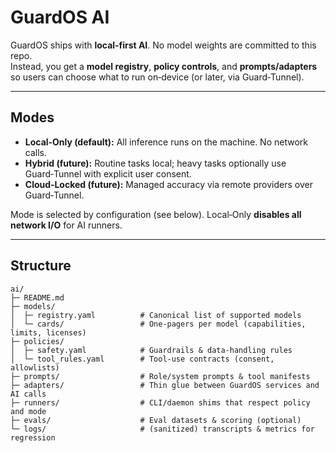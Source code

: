 # GuardOS AI

GuardOS ships with **local‑first AI**. No model weights are committed to this repo.  
Instead, you get a **model registry**, **policy controls**, and **prompts/adapters** so users can choose what to run on‑device (or later, via Guard‑Tunnel).

---

## Modes

- **Local‑Only (default):** All inference runs on the machine. No network calls.  
- **Hybrid (future):** Routine tasks local; heavy tasks optionally use Guard‑Tunnel with explicit user consent.  
- **Cloud‑Locked (future):** Managed accuracy via remote providers over Guard‑Tunnel.

Mode is selected by configuration (see below). Local‑Only **disables all network I/O** for AI runners.

---

## Structure

```text
ai/
├─ README.md
├─ models/
│  ├─ registry.yaml          # Canonical list of supported models
│  └─ cards/                 # One‑pagers per model (capabilities, limits, licenses)
├─ policies/
│  ├─ safety.yaml            # Guardrails & data‑handling rules
│  └─ tool_rules.yaml        # Tool‑use contracts (consent, allowlists)
├─ prompts/                  # Role/system prompts & tool manifests
├─ adapters/                 # Thin glue between GuardOS services and AI calls
├─ runners/                  # CLI/daemon shims that respect policy and mode
├─ evals/                    # Eval datasets & scoring (optional)
└─ logs/                     # (sanitized) transcripts & metrics for regression
